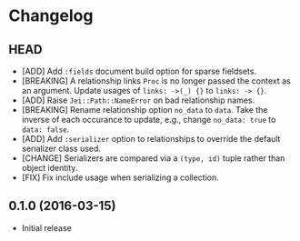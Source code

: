 # Changelog

## HEAD

* [ADD] Add `:fields` document build option for sparse fieldsets.
* [BREAKING] A relationship links `Proc` is no longer passed the context as
  an argument. Update usages of `links: ->(_) {}` to `links: -> {}`.
* [ADD] Raise `Jei::Path::NameError` on bad relationship names.
* [BREAKING] Rename relationship option `no_data` to `data`. Take the
  inverse of each occurance to update, e.g., change `no_data: true` to
  `data: false`.
* [ADD] Add `:serializer` option to relationships to override the default
  serializer class used.
* [CHANGE] Serializers are compared via a `(type, id)` tuple rather than
  object identity.
* [FIX] Fix include usage when serializing a collection.

## 0.1.0 (2016-03-15)

* Initial release
